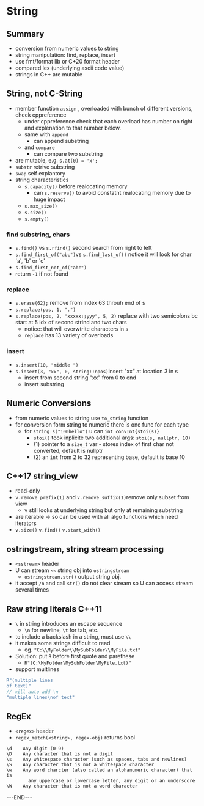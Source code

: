 # String

## Summary

* conversion from numeric values to string
* string manipulation: find, replace, insert
* use fmt/format lib or C+20 format header
* compared lex \(underlying ascii code value\)
* strings in C++ are mutable

## String, not C-String

* member function `assign` , overloaded with bunch of different versions, check cppreference
  * under cppreference check that each overload has number on right and explenation to that number below.
  * same with `append`
    * can append substring
  * and `compare` 
    * can compare two substring
* are mutable, e.g. `s.at(0) = 'x';`
* `substr` retrive substring
* `swap` self explantory 
* string characteristics
  * `s.capacity()` before realocating memory
    * can `s.reserve()` to avoid constatnt realocating memory due to huge impact
  * `s.max_size()`
  * `s.size()`
  * `s.empty()`

### find substring, chars

* `s.find()` vs `s.rfind()` second search from right to left
* `s.find_first_of("abc")`vs `s.find_last_of()` notice it will look for char 'a', 'b' or 'c' 
* `s.find_first_not_of("abc")` 
* return `-1` if not found

### replace

* `s.erase(62);` remove from index 63 throuh end of s
* `s.replace(pos, 1, ".")`
* `s.replace(pos, 2, "xxxxx;;yyy", 5, 2)` replace with two semicolons bc start at 5 idx of second strind and two chars
  * notice: that will overwtrite characters in s
  * `replace` has 13 variety of overloads

### insert

* `s.insert(10, "middle ")`
* `s.insert(3, "xx", 0, string::npos)`insert "xx" at location 3 in s
  * insert from second string "xx" from 0 to end
  * insert substring

## Numeric Conversions

* from numeric values to string use `to_string` function
* for conversion form string to numeric there is one func for each type
  * for `string s("100hello")` u can `int convInt{stoi(s)}`
    * `stoi()` took inplicite two additional args: `stoi(s, nullptr, 10)`
    * \(1\) pointer to a `size_t` var - stores index of first char not converted, default is nullptr
    * \(2\) an `int` from 2 to 32 representing base, default is base 10

## C++17 string\_view

* read-only
* `v.remove_prefix(1)` and `v.remove_suffix(1)`remove only subset from view
  * v still looks at underlying string but only at remaining substring 
* are iterable -&gt; so can be used with all algo functions which need iterators
* `v.size()` `v.find()` `v.start_with()` 

## ostringstream, string stream processing

* `<sstream>` header
* U can stream `<<` string obj into `ostringstream` 
  * `ostringstream.str()` output string obj.
* it accept `/n` and call `str()` do not clear stream so U can access stream several times

## Raw string literals C++11

* `\` in string introduces an escape sequence
  * `\n` for newline, `\t` for tab, etc.
* to include a backslash in a string, must use `\\`
* it makes some strings difficult to read
  * eg. `"C:\\MyFolder\\MySubFolder\\MyFile.txt"`
* Solution: put `R` before first quote and parethese
  * `R"(C:\MyFolder\MySubFolder\MyFile.txt)"`
* support multlines

```cpp
R"(multiple lines
of text)"
// will auto add \n
"multiple lines\nof text"
```

## RegEx

* `<regex>` header
* `regex_match(<string>, regex-obj)` returns bool

```text
\d    Any digit (0-9)
\D    Any character that is not a digit
\s    Any whitespace character (such as spaces, tabs and newlines)
\S    Any character that is not a whitespace character
\w    Any word charcter (also called an alphanumeric character) that is
        any uppercase or lowercase letter, any digit or an underscore
\W    Any character that is not a word character
```





















---END---

